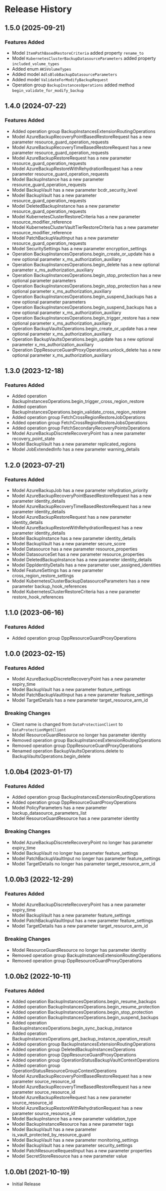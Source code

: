 # Release History

## 1.5.0 (2025-09-21)

### Features Added

  - Model `ItemPathBasedRestoreCriteria` added property `rename_to`
  - Model `KubernetesClusterBackupDatasourceParameters` added property `included_volume_types`
  - Added enum `AKSVolumeTypes`
  - Added model `AdlsBlobBackupDatasourceParameters`
  - Added model `ValidateForModifyBackupRequest`
  - Operation group `BackupInstancesOperations` added method `begin_validate_for_modify_backup`

## 1.4.0 (2024-07-22)

### Features Added

  - Added operation group BackupInstancesExtensionRoutingOperations
  - Model AzureBackupRecoveryPointBasedRestoreRequest has a new parameter resource_guard_operation_requests
  - Model AzureBackupRecoveryTimeBasedRestoreRequest has a new parameter resource_guard_operation_requests
  - Model AzureBackupRestoreRequest has a new parameter resource_guard_operation_requests
  - Model AzureBackupRestoreWithRehydrationRequest has a new parameter resource_guard_operation_requests
  - Model BackupInstance has a new parameter resource_guard_operation_requests
  - Model BackupVault has a new parameter bcdr_security_level
  - Model BackupVault has a new parameter resource_guard_operation_requests
  - Model DeletedBackupInstance has a new parameter resource_guard_operation_requests
  - Model KubernetesClusterRestoreCriteria has a new parameter resource_modifier_reference
  - Model KubernetesClusterVaultTierRestoreCriteria has a new parameter resource_modifier_reference
  - Model PatchBackupVaultInput has a new parameter resource_guard_operation_requests
  - Model SecuritySettings has a new parameter encryption_settings
  - Operation BackupInstancesOperations.begin_create_or_update has a new optional parameter x_ms_authorization_auxiliary
  - Operation BackupInstancesOperations.begin_delete has a new optional parameter x_ms_authorization_auxiliary
  - Operation BackupInstancesOperations.begin_stop_protection has a new optional parameter parameters
  - Operation BackupInstancesOperations.begin_stop_protection has a new optional parameter x_ms_authorization_auxiliary
  - Operation BackupInstancesOperations.begin_suspend_backups has a new optional parameter parameters
  - Operation BackupInstancesOperations.begin_suspend_backups has a new optional parameter x_ms_authorization_auxiliary
  - Operation BackupInstancesOperations.begin_trigger_restore has a new optional parameter x_ms_authorization_auxiliary
  - Operation BackupVaultsOperations.begin_create_or_update has a new optional parameter x_ms_authorization_auxiliary
  - Operation BackupVaultsOperations.begin_update has a new optional parameter x_ms_authorization_auxiliary
  - Operation DppResourceGuardProxyOperations.unlock_delete has a new optional parameter x_ms_authorization_auxiliary

## 1.3.0 (2023-12-18)

### Features Added

  - Added operation BackupInstancesOperations.begin_trigger_cross_region_restore
  - Added operation BackupInstancesOperations.begin_validate_cross_region_restore
  - Added operation group FetchCrossRegionRestoreJobOperations
  - Added operation group FetchCrossRegionRestoreJobsOperations
  - Added operation group FetchSecondaryRecoveryPointsOperations
  - Model AzureBackupDiscreteRecoveryPoint has a new parameter recovery_point_state
  - Model BackupVault has a new parameter replicated_regions
  - Model JobExtendedInfo has a new parameter warning_details

## 1.2.0 (2023-07-21)

### Features Added

  - Model AzureBackupJob has a new parameter rehydration_priority
  - Model AzureBackupRecoveryPointBasedRestoreRequest has a new parameter identity_details
  - Model AzureBackupRecoveryTimeBasedRestoreRequest has a new parameter identity_details
  - Model AzureBackupRestoreRequest has a new parameter identity_details
  - Model AzureBackupRestoreWithRehydrationRequest has a new parameter identity_details
  - Model BackupInstance has a new parameter identity_details
  - Model BackupVault has a new parameter secure_score
  - Model Datasource has a new parameter resource_properties
  - Model DatasourceSet has a new parameter resource_properties
  - Model DeletedBackupInstance has a new parameter identity_details
  - Model DppIdentityDetails has a new parameter user_assigned_identities
  - Model FeatureSettings has a new parameter cross_region_restore_settings
  - Model KubernetesClusterBackupDatasourceParameters has a new parameter backup_hook_references
  - Model KubernetesClusterRestoreCriteria has a new parameter restore_hook_references

## 1.1.0 (2023-06-16)

### Features Added

  - Added operation group DppResourceGuardProxyOperations

## 1.0.0 (2023-02-15)

### Features Added

  - Model AzureBackupDiscreteRecoveryPoint has a new parameter expiry_time
  - Model BackupVault has a new parameter feature_settings
  - Model PatchBackupVaultInput has a new parameter feature_settings
  - Model TargetDetails has a new parameter target_resource_arm_id

### Breaking Changes

  - Client name is changed from `DataProtectionClient` to `DataProtectionMgmtClient`
  - Model ResourceGuardResource no longer has parameter identity
  - Removed operation group BackupInstancesExtensionRoutingOperations
  - Removed operation group DppResourceGuardProxyOperations
  - Renamed operation BackupVaultsOperations.delete to BackupVaultsOperations.begin_delete

## 1.0.0b4 (2023-01-17)

### Features Added

  - Added operation group BackupInstancesExtensionRoutingOperations
  - Added operation group DppResourceGuardProxyOperations
  - Model PolicyParameters has a new parameter backup_datasource_parameters_list
  - Model ResourceGuardResource has a new parameter identity

### Breaking Changes

  - Model AzureBackupDiscreteRecoveryPoint no longer has parameter expiry_time
  - Model BackupVault no longer has parameter feature_settings
  - Model PatchBackupVaultInput no longer has parameter feature_settings
  - Model TargetDetails no longer has parameter target_resource_arm_id

## 1.0.0b3 (2022-12-29)

### Features Added

  - Model AzureBackupDiscreteRecoveryPoint has a new parameter expiry_time
  - Model BackupVault has a new parameter feature_settings
  - Model PatchBackupVaultInput has a new parameter feature_settings
  - Model TargetDetails has a new parameter target_resource_arm_id

### Breaking Changes

  - Model ResourceGuardResource no longer has parameter identity
  - Removed operation group BackupInstancesExtensionRoutingOperations
  - Removed operation group DppResourceGuardProxyOperations

## 1.0.0b2 (2022-10-11)

### Features Added

  - Added operation BackupInstancesOperations.begin_resume_backups
  - Added operation BackupInstancesOperations.begin_resume_protection
  - Added operation BackupInstancesOperations.begin_stop_protection
  - Added operation BackupInstancesOperations.begin_suspend_backups
  - Added operation BackupInstancesOperations.begin_sync_backup_instance
  - Added operation BackupInstancesOperations.get_backup_instance_operation_result
  - Added operation group BackupInstancesExtensionRoutingOperations
  - Added operation group DeletedBackupInstancesOperations
  - Added operation group DppResourceGuardProxyOperations
  - Added operation group OperationStatusBackupVaultContextOperations
  - Added operation group OperationStatusResourceGroupContextOperations
  - Model AzureBackupRecoveryPointBasedRestoreRequest has a new parameter source_resource_id
  - Model AzureBackupRecoveryTimeBasedRestoreRequest has a new parameter source_resource_id
  - Model AzureBackupRestoreRequest has a new parameter source_resource_id
  - Model AzureBackupRestoreWithRehydrationRequest has a new parameter source_resource_id
  - Model BackupInstance has a new parameter validation_type
  - Model BackupInstanceResource has a new parameter tags
  - Model BackupVault has a new parameter is_vault_protected_by_resource_guard
  - Model BackupVault has a new parameter monitoring_settings
  - Model BackupVault has a new parameter security_settings
  - Model PatchResourceRequestInput has a new parameter properties
  - Model SecretStoreResource has a new parameter value

## 1.0.0b1 (2021-10-19)

* Initial Release

